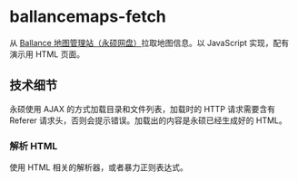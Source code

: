 # ballancemaps-fetch

从 [Ballance 地图管理站（永硕网盘）](http://ballancemaps.ysepan.com/)拉取地图信息。以 JavaScript 实现，配有演示用 HTML 页面。

## 技术细节

永硕使用 AJAX 的方式加载目录和文件列表，加载时的 HTTP 请求需要含有 Referer 请求头，否则会提示错误。加载出的内容是永硕已经生成好的 HTML。

### 解析 HTML

使用 HTML 相关的解析器，或者暴力正则表达式。
